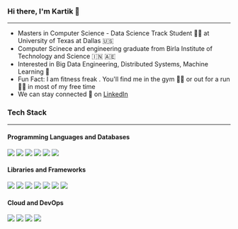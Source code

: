### Hi there, I'm Kartik 👋 
---
- Masters in Computer Science - Data Science Track Student :technologist:	 at University of Texas at Dallas :us:
- Computer Scinece and engineering graduate from Birla Institute of Technology and Science :india:	:united_arab_emirates:
- Interested in Big Data Engineering, Distributed Systems, Machine Learning :robot:	
- Fun Fact: I am fitness freak . You'll find me in the gym :weight_lifting_man: or out for a run :running_man: in most of my free time 
- We can stay connected :handshake: on [LinkedIn](https://www.linkedin.com/in/kartik-anand-1aa54020b/)
### Tech Stack
---
#### Programming Languages and Databases
![](https://img.shields.io/badge/Java-informational?style=flat&logo=<LOGO_NAME>&logoColor=white&color=1E90FF)
![](https://img.shields.io/badge/Python-informational?style=flat&logo=<LOGO_NAME>&logoColor=white&color=120A8F)
![](https://img.shields.io/badge/C++-informational?style=flat&logo=<LOGO_NAME>&logoColor=white&color=3299CC)
![](https://img.shields.io/badge/SQL-informational?style=flat&logo=<LOGO_NAME>&logoColor=white&color=008080)
![](https://img.shields.io/badge/MongoDB-informational?style=flat&logo=<LOGO_NAME>&logoColor=white&color=120A8F)
![](https://img.shields.io/badge/Snowflake-informational?style=flat&logo=<LOGO_NAME>&logoColor=white&color=140A5F)

#### Libraries and Frameworks
![](https://img.shields.io/badge/Numpy-informational?style=flat&logo=<LOGO_NAME>&logoColor=white&color=008080)
![](https://img.shields.io/badge/Pandas-informational?style=flat&logo=<LOGO_NAME>&logoColor=white&color=008080)
![](https://img.shields.io/badge/Scikitlearn-informational?style=flat&logo=<LOGO_NAME>&logoColor=white&color=120A8F)
![](https://img.shields.io/badge/Hadoop-informational?style=flat&logo=<LOGO_NAME>&logoColor=white&color=008080)
![](https://img.shields.io/badge/PySpark-informational?style=flat&logo=<LOGO_NAME>&logoColor=white&color=120A8F)
![](https://img.shields.io/badge/Kafka-informational?style=flat&logo=<LOGO_NAME>&logoColor=white&color=3299CC)
![](https://img.shields.io/badge/Airflow-informational?style=flat&logo=<LOGO_NAME>&logoColor=white&color=3299CC)

#### Cloud and DevOps
![](https://img.shields.io/badge/Docker-informational?style=flat&logo=<LOGO_NAME>&logoColor=white&color=008080)
![](https://img.shields.io/badge/AWS-informational?style=flat&logo=<LOGO_NAME>&logoColor=white&color=008080)
![](https://img.shields.io/badge/Azure-informational?style=flat&logo=<LOGO_NAME>&logoColor=white&color=3299CC)
![](https://img.shields.io/badge/CI/CD-informational?style=flat&logo=<LOGO_NAME>&logoColor=white&color=120A8F)


<!--
**KartikAnand17/KartikAnand17** is a ✨ _special_ ✨ repository because its `README.md` (this file) appears on your GitHub profile.

Here are some ideas to get you started:

- 🔭 I’m currently working on ...
- 🌱 I’m currently learning ...
- 👯 I’m looking to collaborate on ...
- 🤔 I’m looking for help with ...
- 💬 Ask me about ...
- 📫 How to reach me: ...
- 😄 Pronouns: ...
- ⚡ Fun fact: ...
-->
